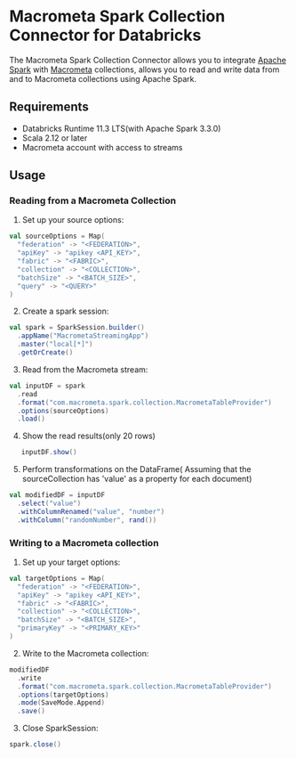 # Macrometa Spark Collection Connector for Databricks

The Macrometa Spark Collection Connector allows you to integrate [Apache Spark](https://spark.apache.org/) with [Macrometa](https://www.macrometa.com/docs/collections/) collections, allows you to read and write data from and to Macrometa collections using Apache Spark.

## Requirements

- Databricks Runtime 11.3 LTS(with Apache Spark 3.3.0)
- Scala 2.12 or later
- Macrometa account with access to streams

## Usage

### Reading from a Macrometa Collection

1. Set up your source options:

```scala
val sourceOptions = Map(
  "federation" -> "<FEDERATION>",
  "apiKey" -> "apikey <API_KEY>",
  "fabric" -> "<FABRIC>",
  "collection" -> "<COLLECTION>",
  "batchSize" -> "<BATCH_SIZE>",
  "query" -> "<QUERY>"
)
```

2. Create a spark session:
```scala
val spark = SparkSession.builder()
  .appName("MacrometaStreamingApp")
  .master("local[*]")
  .getOrCreate()
```
3. Read from the Macrometa stream:
```scala
val inputDF = spark
  .read
  .format("com.macrometa.spark.collection.MacrometaTableProvider")
  .options(sourceOptions)
  .load()
````
4. Show the read results(only 20 rows)
```scala
   inputDF.show()
```
5. Perform transformations on the DataFrame( Assuming that the sourceCollection has 'value' as a property for each document)
```scala
val modifiedDF = inputDF
  .select("value")
  .withColumnRenamed("value", "number")
  .withColumn("randomNumber", rand())
```
### Writing to a Macrometa collection
1. Set up your target options:
```scala
val targetOptions = Map(
  "federation" -> "<FEDERATION>",
  "apiKey" -> "apikey <API_KEY>",
  "fabric" -> "<FABRIC>",
  "collection" -> "<COLLECTION>",
  "batchSize" -> "<BATCH_SIZE>",
  "primaryKey" -> "<PRIMARY_KEY>"
)
```
2. Write to the Macrometa collection:
```scala
modifiedDF
  .write
  .format("com.macrometa.spark.collection.MacrometaTableProvider")
  .options(targetOptions)
  .mode(SaveMode.Append)
  .save()
````
3. Close SparkSession:
```scala
spark.close()
```
